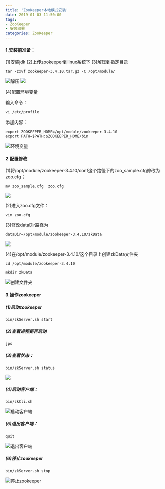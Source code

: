 ```yaml
---
title: 'ZooKeeper本地模式安装'
date: 2019-01-03 11:50:00
tags: 
- ZooKeeper
- 安装部署
categories: ZooKeeper
---
```

#### 1.安装前准备：
(1)安装jdk
(2)上传zookeeper到linux系统下
(3)解压到指定目录
```shell
tar -zxvf zookeeper-3.4.10.tar.gz -C /opt/module/
```
![解压](https://imgconvert.csdnimg.cn/aHR0cHM6Ly91cGxvYWQtaW1hZ2VzLmppYW5zaHUuaW8vdXBsb2FkX2ltYWdlcy80MzkxNDA3LWU0M2M4YzAzNTNkNDBmMTcucG5n?x-oss-process=image/format,png)
![](https://imgconvert.csdnimg.cn/aHR0cHM6Ly91cGxvYWQtaW1hZ2VzLmppYW5zaHUuaW8vdXBsb2FkX2ltYWdlcy80MzkxNDA3LTY2MzBmN2FmZDA5ZTg4MTIucG5n?x-oss-process=image/format,png)


(4)配置环境变量

输入命令：
```shell
vi /etc/profile
```
添加内容：
```shell
export ZOOKEEPER_HOME=/opt/module/zookeeper-3.4.10
export PATH=$PATH:$ZOOKEEPER_HOME/bin
```
![环境变量](https://imgconvert.csdnimg.cn/aHR0cHM6Ly91cGxvYWQtaW1hZ2VzLmppYW5zaHUuaW8vdXBsb2FkX2ltYWdlcy80MzkxNDA3LTgwZTAwY2YxYmMyMGY1NWUucG5n?x-oss-process=image/format,png)
#### 2.配置修改
(1)将/opt/module/zookeeper-3.4.10/conf这个路径下的zoo_sample.cfg修改为zoo.cfg；
```shell
mv zoo_sample.cfg  zoo.cfg
```	
![](https://imgconvert.csdnimg.cn/aHR0cHM6Ly91cGxvYWQtaW1hZ2VzLmppYW5zaHUuaW8vdXBsb2FkX2ltYWdlcy80MzkxNDA3LTU0ZjljM2IxY2Q5M2I1OTEucG5n?x-oss-process=image/format,png)

(2)进入zoo.cfg文件：
```shell
vim zoo.cfg
```
(3)修改dataDir路径为
```shell
dataDir=/opt/module/zookeeper-3.4.10/zkData
```
![](https://imgconvert.csdnimg.cn/aHR0cHM6Ly91cGxvYWQtaW1hZ2VzLmppYW5zaHUuaW8vdXBsb2FkX2ltYWdlcy80MzkxNDA3LTc3ZDhjZDI1MzkzNzVlNmQucG5n?x-oss-process=image/format,png)

(4)在/opt/module/zookeeper-3.4.10/这个目录上创建zkData文件夹

```		shell	
cd /opt/module/zookeeper-3.4.10 

mkdir zkData
```
![创建文件夹](https://imgconvert.csdnimg.cn/aHR0cHM6Ly91cGxvYWQtaW1hZ2VzLmppYW5zaHUuaW8vdXBsb2FkX2ltYWdlcy80MzkxNDA3LWI5MGE5ZmNkOTlkNDk3MGYucG5n?x-oss-process=image/format,png)

#### 3.操作zookeeper
##### (1)启动zookeeper
```shell
bin/zkServer.sh start
```
##### (2)查看进程是否启动
```shell
jps
```

##### (3)查看状态：
```shell
bin/zkServer.sh status
```
![](https://imgconvert.csdnimg.cn/aHR0cHM6Ly91cGxvYWQtaW1hZ2VzLmppYW5zaHUuaW8vdXBsb2FkX2ltYWdlcy80MzkxNDA3LTg2ZTAwZTRkMGQyODhkN2UucG5n?x-oss-process=image/format,png)

##### (4)启动客户端：
```shell
bin/zkCli.sh
```
![启动客户端](https://imgconvert.csdnimg.cn/aHR0cHM6Ly91cGxvYWQtaW1hZ2VzLmppYW5zaHUuaW8vdXBsb2FkX2ltYWdlcy80MzkxNDA3LWFkOTBkZWI3YjQ0ZTQ4NWUucG5n?x-oss-process=image/format,png)

##### (5)退出客户端：
```shell
quit
```

![退出客户端](https://imgconvert.csdnimg.cn/aHR0cHM6Ly91cGxvYWQtaW1hZ2VzLmppYW5zaHUuaW8vdXBsb2FkX2ltYWdlcy80MzkxNDA3LTQ2MGE3MWIyMGIyMjY2MmIucG5n?x-oss-process=image/format,png)

##### (6)停止zookeeper
```shell
bin/zkServer.sh stop
```

![停止zookeeper](https://imgconvert.csdnimg.cn/aHR0cHM6Ly91cGxvYWQtaW1hZ2VzLmppYW5zaHUuaW8vdXBsb2FkX2ltYWdlcy80MzkxNDA3LTlmODA1MDljMmFkYWExZTUucG5n?x-oss-process=image/format,png)